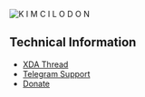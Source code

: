 
![K I M C I L O D O N]()

## Technical Information
- [XDA Thread]()
- [Telegram Support]()
- [Donate]()
